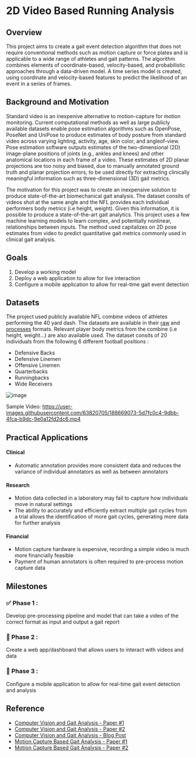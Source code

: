 # 2D Video Based Running Analysis 

## Overview

This project aims to create a gait event detection algorithm that does not require conventional methods such as motion capture or force plates and is applicable to a wide range of athletes and gait patterns. The algorithm combines elements of coordinate-based, velocity-based, and probabilistic approaches through a data-driven
model. A time series model is created, using coordinate and velocity-based features to predict
the likelihood of an event in a series of frames. 


## Background and Motivation

Standard video is an inexpenive alternative to motion-capture for motion monitoring.  Current computational methods as well as large publicly available datasets enable pose estimation algorithms such as OpenPose, PoseNet and UniPose to produce estimates of body posture from standard video across varying lighting, activity, age, skin color, and angleof-view.  Pose estimation software outputs estimates of the two-dimensional (2D) image-plane positions of joints (e.g., ankles and knees) and other anatomical locations in each frame of a video. These estimates of 2D planar projections are too noisy and biased, due to manually annotated ground truth and planar projection errors, to be used directly for extracting clinically meaningful information such as three-dimensional (3D) gait metrics.

The motivation for this project was to create an inexpensive solution to produce state-of-the-art biomechanical gait analysis. The dataset consits of videos shot at the same angle and the NFL provides each individual performers body metrics (i.e height, weight). Given this information, it is possible to produce a state-of-the-art gait analytics.  This project uses a few machine learning models to learn complex, and potentially nonlinear, relationships between inputs.  The method used capitalizes on 2D pose estimates from video to predict quantitative gait metrics commonly used in clinical gait analysis.

## Goals

1. Develop a working model
2. Deploy a web application to allow for live interaction
3. Configure a mobile application to allow for real-time gait event detection

## Datasets

The project used publicly available NFL combine videos of athletes performing the 40 yard dash. The datasets are available in their [raw](https://drive.google.com/drive/folders/15UjFBfslOEZuyPIMUAsSGkER2M6ijU5D?usp=sharing) and [processes](https://drive.google.com/drive/folders/1aMwJaAWk4UOqKriprPE-glR-ie6KSkDb?usp=sharing) formats. Relevant player body metrics from the combine (i.e height, weight...) are also available used. The dataset consits of 20 individuals from the following 6 different football positions :

- Defensive Backs
- Defensive Linemen
- Offensive Linemen
- Quarterbacks
- Runningbacks
- Wide Receivers

![image](https://user-images.githubusercontent.com/63820705/188670279-756403b2-7d65-4ef3-a450-0d80be916606.png)

Sample Video:
https://user-images.githubusercontent.com/63820705/188669073-5d7fc0c4-9dbb-4fca-b9dc-9e0a12fd2dc6.mp4

## Practical Applications

#### Clinical
  - Automatic annotation provides more consistent data and reduces the variance of individual annotators as well as between annotators
  
#### Research
  - Motion data collected in a laboratory may fail to capture how individuals move in natural settings
  - The ability to accurately and efficiently extract multiple gait cycles from a trial allows the identification of more gait cycles, generating more data for further analysis
  
#### Financial
  - Motion capture hardware is expensive, recording a simple video is much more financially feasible
  - Payment of human annotators is often required to pre-process motion capture data
  

## Milestones

### :white_check_mark: Phase 1 :
Develop pre-processing pipeline and model that can take a video of the correct format as input and output a gait report

### :white_square_button: Phase 2 :
Create a web app/dashboard that allows users to interact with videos and data

### :white_square_button: Phase 3 : 
Configure a mobile application to allow for real-time gait event detection and analysis


## Reference

- [Computer Vision and Gait Analysis - Paper #1](https://www.researchgate.net/publication/351176461_Human_Gait_Analysis_Using_Machine_Learning_A_Review)
- [Computer Vision and Gait Analysis - Paper #2](https://dl.acm.org/doi/10.1145/3474121)
- [Computer Vision and Gait Analysis - Blog Post](https://towardsdatascience.com/diy-stride-analysis-driven-by-machine-learning-to-compare-the-next-generation-of-running-shoes-1a33ddfcf706)
- [Motion Capture Based Gait Analysis - Paper #1](https://pubmed.ncbi.nlm.nih.gov/31900980/)
- [Motion Capture Based Gait Analysis - Paper #2](https://pubmed.ncbi.nlm.nih.gov/29920155/)
